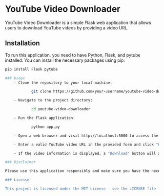 # YouTube Video Downloader

YouTube Video Downloader is a simple Flask web application that allows users to download YouTube videos by providing a video URL.

## Installation

To run this application, you need to have Python, Flask, and pytube installed. You can install the necessary packages using pip:

```bash
pip install Flask pytube

### Usage
    - Clone the repository to your local machine:

            git clone https://github.com/your-username/youtube-video-downloader.git

    - Navigate to the project directory:

            cd youtube-video-downloader

    - Run the Flask application:

            python app.py

    - Open a web browser and visit http://localhost:5000 to access the YouTube Video Downloader.

    - Enter a valid YouTube video URL in the provided form and click "Get Video Info" to see video details.

    - If the video information is displayed, a "Download" button will appear. Click the "Download" button to download the video.

### Disclaimer

Please use this application responsibly and make sure you have the necessary permissions to download videos from YouTube. Respect YouTube's terms of service and the rights of content creators.

### License

This project is licensed under the MIT License - see the LICENSE file for details.